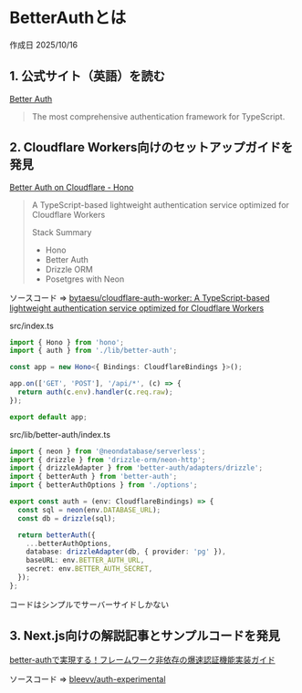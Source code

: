 # BetterAuthとは

作成日 2025/10/16

## 1. 公式サイト（英語）を読む

[Better Auth](https://www.better-auth.com/)

> The most comprehensive authentication framework for TypeScript.

## 2. Cloudflare Workers向けのセットアップガイドを発見

[Better Auth on Cloudflare - Hono](https://hono.dev/examples/better-auth-on-cloudflare)

> A TypeScript-based lightweight authentication service optimized for Cloudflare Workers
>
> Stack Summary
>
>- Hono
>- Better Auth
>- Drizzle ORM
>- Posetgres with Neon

ソースコード => [bytaesu/cloudflare-auth-worker: A TypeScript-based lightweight authentication service optimized for Cloudflare Workers](https://github.com/bytaesu/cloudflare-auth-worker)

src/index.ts

```typescript
import { Hono } from 'hono';
import { auth } from './lib/better-auth';

const app = new Hono<{ Bindings: CloudflareBindings }>();

app.on(['GET', 'POST'], '/api/*', (c) => {
  return auth(c.env).handler(c.req.raw);
});

export default app;
```

src/lib/better-auth/index.ts

```typescript
import { neon } from '@neondatabase/serverless';
import { drizzle } from 'drizzle-orm/neon-http';
import { drizzleAdapter } from 'better-auth/adapters/drizzle';
import { betterAuth } from 'better-auth';
import { betterAuthOptions } from './options';

export const auth = (env: CloudflareBindings) => {
  const sql = neon(env.DATABASE_URL);
  const db = drizzle(sql);

  return betterAuth({
    ...betterAuthOptions,
    database: drizzleAdapter(db, { provider: 'pg' }),
    baseURL: env.BETTER_AUTH_URL,
    secret: env.BETTER_AUTH_SECRET,
  });
};
```

コードはシンプルでサーバーサイドしかない

## 3. Next.js向けの解説記事とサンプルコードを発見

[better-authで実現する！フレームワーク非依存の爆速認証機能実装ガイド](https://zenn.dev/eju_labs/articles/2bd20ff92dc801)

ソースコード => [bleevv/auth-experimental](https://github.com/bleevv/auth-experimental)

